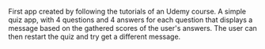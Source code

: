 
First app created by following the tutorials of an Udemy course. A simple quiz app, with 4 questions and 4 answers for each question that displays a message based on the gathered scores of the user's answers. The user can then restart the quiz and try get a different message.

